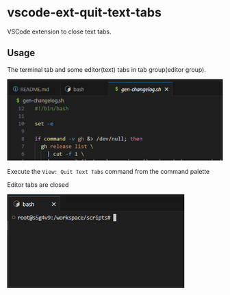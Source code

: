 # vscode-ext-quit-text-tabs

VSCode extension to close text tabs.

## Usage

The terminal tab and some editor(text) tabs in tab group(editor group).

![screenshot of "README.md" "Bash" and "gen-changelog.sh" tabs exists in the tag group](images/screenshot-tabs.png)

Execute the `View: Quit Text Tabs` command from the command palette

Editor tabs are closed

![screenshot of the "Bash" tab exists in the tag group](images/screenshot-closed.png)

